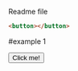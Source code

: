 
Readme file

```html
<button></button>
```

#example 1
<link rel="stylesheet" href="https://github.com/algogar3/mycomponent-list/tree/master/component-list/component01/styles/main.css">

<div class="container">
	<button class="container__button">Click me!</button>
</div>